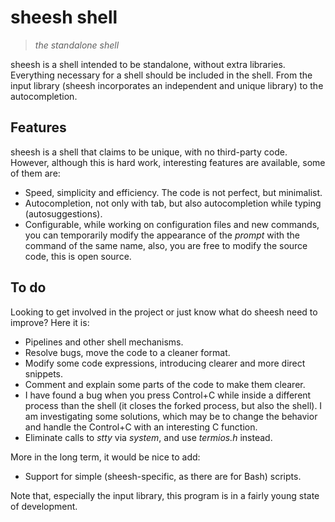 # sheesh shell
> *the standalone shell*

sheesh is a shell intended to be standalone, without extra libraries. Everything necessary for a shell should be included in the shell. From the input library (sheesh incorporates an independent and unique library) to the autocompletion.

## Features
sheesh is a shell that claims to be unique, with no third-party code. However, although this is hard work, interesting features are available, some of them are:
- Speed, simplicity and efficiency. The code is not perfect, but minimalist.
- Autocompletion, not only with tab, but also autocompletion while typing (autosuggestions).
- Configurable, while working on configuration files and new commands, you can temporarily modify the appearance of the *prompt* with the command of the same name, also, you are free to modify the source code, this is open source.

## To do
Looking to get involved in the project or just know what do sheesh need to improve? Here it is:
- Pipelines and other shell mechanisms.
- Resolve bugs, move the code to a cleaner format.
- Modify some code expressions, introducing clearer and more direct snippets.
- Comment and explain some parts of the code to make them clearer.
- I have found a bug when you press Control+C while inside a different process than the shell (it closes the forked process, but also the shell). I am investigating some solutions, which may be to change the behavior and handle the Control+C with an interesting C function.
- Eliminate calls to *stty* via *system*, and use *termios.h* instead.

More in the long term, it would be nice to add:
- Support for simple (sheesh-specific, as there are for Bash) scripts.

Note that, especially the input library, this program is in a fairly young state of development.